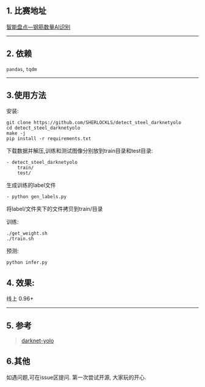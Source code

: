 ## 1. 比赛地址
[智能盘点—钢筋数量AI识别](https://www.datafountain.cn/competitions/332/details)


----------
## 2. 依赖
`pandas`, `tqdm`


----------
## 3.使用方法
安装:

    git clone https://github.com/SHERLOCKLS/detect_steel_darknetyolo
    cd detect_steel_darknetyolo
    make -j
    pip install -r requirements.txt
下载数据并解压,训练和测试图像分别放到train目录和test目录:

    - detect_steel_darknetyolo
	    train/
	    test/
      
生成训练的label文件

    - python gen_labels.py

将label/文件夹下的文件拷贝到train/目录
	  

训练:

    ./get_weight.sh
    ./train.sh
预测:

    python infer.py
## 4. 效果:
线上 0.96+


----------


## 5. 参考

> [darknet-yolo](https://github.com/pjreddie/darknet)

## 6.其他
如遇问题,可在issue区提问. 第一次尝试开源, 大家玩的开心.

    
    
    
